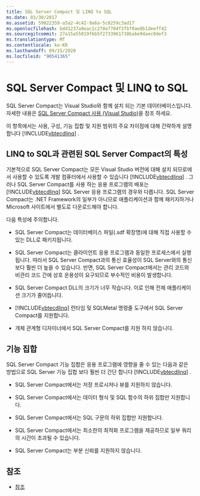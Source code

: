 ```yaml
---
title: SQL Server Compact 및 LINQ to SQL
ms.date: 03/30/2017
ms.assetid: 59022359-a5a2-4c42-9a6a-5c0259c3ad17
ms.openlocfilehash: bdd1237a8eac1c278e7704f3fbf0ae8b1deeff42
ms.sourcegitcommit: 27a15a55019f6b5f2733961738babe94aec0def3
ms.translationtype: MT
ms.contentlocale: ko-KR
ms.lasthandoff: 09/15/2020
ms.locfileid: "90541365"
---
```

# <a name="sql-server-compact-and-linq-to-sql"></a>SQL Server Compact 및 LINQ to SQL
SQL Server Compact는 Visual Studio와 함께 설치 되는 기본 데이터베이스입니다. 자세한 내용은 [SQL Server Compact 사용 (Visual Studio)](/previous-versions/visualstudio/visual-studio-2012/aa983321(v=vs.110))을 참조 하세요.  
  
 이 항목에서는 사용, 구성, 기능 집합 및 지원 범위의 주요 차이점에 대해 간략하게 설명 합니다 [!INCLUDE[vbtecdlinq](../../../../../../includes/vbtecdlinq-md.md)] .  
  
## <a name="characteristics-of-sql-server-compact-in-relation-to-linq-to-sql"></a>LINQ to SQL과 관련된 SQL Server Compact의 특성  
 기본적으로 SQL Server Compact는 모든 Visual Studio 버전에 대해 설치 되므로에서 사용할 수 있도록 개발 컴퓨터에서 사용할 수 있습니다 [!INCLUDE[vbtecdlinq](../../../../../../includes/vbtecdlinq-md.md)] . 그러나 SQL Server Compact를 사용 하는 응용 프로그램의 배포는 [!INCLUDE[vbtecdlinq](../../../../../../includes/vbtecdlinq-md.md)] SQL Server 응용 프로그램의 경우와 다릅니다. SQL Server Compact는 .NET Framework의 일부가 아니므로 애플리케이션과 함께 패키지하거나 Microsoft 사이트에서 별도로 다운로드해야 합니다.  
  
 다음 특성에 주의합니다.  
  
- SQL Server Compact는 데이터베이스 파일(.sdf 확장명)에 대해 직접 사용할 수 있는 DLL로 패키지됩니다.  
  
- SQL Server Compact는 클라이언트 응용 프로그램과 동일한 프로세스에서 실행됩니다. 따라서 SQL Server Compact과의 통신 효율성이 SQL Server와의 통신 보다 훨씬 더 높을 수 있습니다. 반면, SQL Server Compact에서는 관리 코드와 비관리 코드 간에 상호 운용성이 요구되므로 부수적인 비용이 발생합니다.  
  
- SQL Server Compact DLL의 크기가 너무 작습니다. 이로 인해 전체 애플리케이션 크기가 줄어듭니다.  
  
- [!INCLUDE[vbtecdlinq](../../../../../../includes/vbtecdlinq-md.md)] 런타임 및 SQLMetal 명령줄 도구에서 SQL Server Compact를 지원합니다.  
  
- 개체 관계형 디자이너에서 SQL Server Compact를 지원 하지 않습니다.  
  
## <a name="feature-set"></a>기능 집합  
 SQL Server Compact 기능 집합은 응용 프로그램에 영향을 줄 수 있는 다음과 같은 방법으로 SQL Server 기능 집합 보다 훨씬 더 간단 합니다 [!INCLUDE[vbtecdlinq](../../../../../../includes/vbtecdlinq-md.md)] .  
  
- SQL Server Compact에서는 저장 프로시저나 뷰를 지원하지 않습니다.  
  
- SQL Server Compact에서는 데이터 형식 및 SQL 함수의 하위 집합만 지원합니다.  
  
- SQL Server Compact에서는 SQL 구문의 하위 집합만 지원합니다.  
  
- SQL Server Compact에서는 최소한의 최적화 프로그램을 제공하므로 일부 쿼리의 시간이 초과될 수 있습니다.  
  
- SQL Server Compact는 부분 신뢰를 지원하지 않습니다.  
  
## <a name="see-also"></a>참조

- [참조](reference.md)
